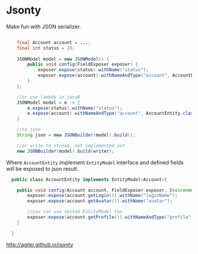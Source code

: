 Jsonty
======


Make fun with JSON serializer.


```java

    final Account account = ...;
    final int status = 20;
    
    JSONModel model = new JSONModel() {
        public void config(FieldExposer exposer) {
            exposer.expose(status).withName("status");
            exposer.expose(account).withNameAndType("account", AccountEntity.class);
        }
    };

    //or use lambda in java8
    JSONModel model = e -> {
        e.expose(status).withName("status");
        e.expose(account).withNameAndType("account", AccountEntity.class);
    }

    //to json
    String json = new JSONBuilder(model).build();

    //or write to stream, not implemented yet
    new JSONBuilder(model).build(writer);

```    
Where `AccountEntity` implement `EntityModel` interface and defined fields will be exposed to json result.

```java
  public class AccountEntity implements EntityModel<Account>{

    public void config(Account account, FieldExposer exposer, Environment env) {
        exposer.expose(account.getLogin()).withName("loginName");
        exposer.expose(account.getAvatar()).withName("avatar");

        //you can use nested EntityModel too
        exposer.expose(account.getProfile()).withNameAndType("profile", ProfileEntity.class);
    }

  }
```


http://agilej.github.io/jsonty
